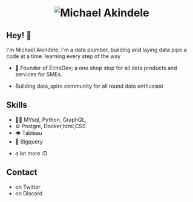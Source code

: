 <h1 align="center">
  <img src="https://raw.githubusercontent.com/echooed/martonlederer/test-svg/name.svg" alt="Michael Akindele" />
</h1>


## Hey! 👋
I'm Michael Akindele, I'm a data plumber, building and laying data pipe a code at a time. learning every step of the way

- 🦔 Founder of EchoDev; a one shop stop for all data products and services for SMEs.

+ Building data_spiro community for all round data enthusiast

## Skills
- 👨‍💻 MYsql, Python, GraphQL,
- ⚙️ Postgre, Docker,html,CSS
- 👁️ Tableau
- 💽 Bigquery
+ a lot more :D

## Contact
-  on Twitter
- on Discord
